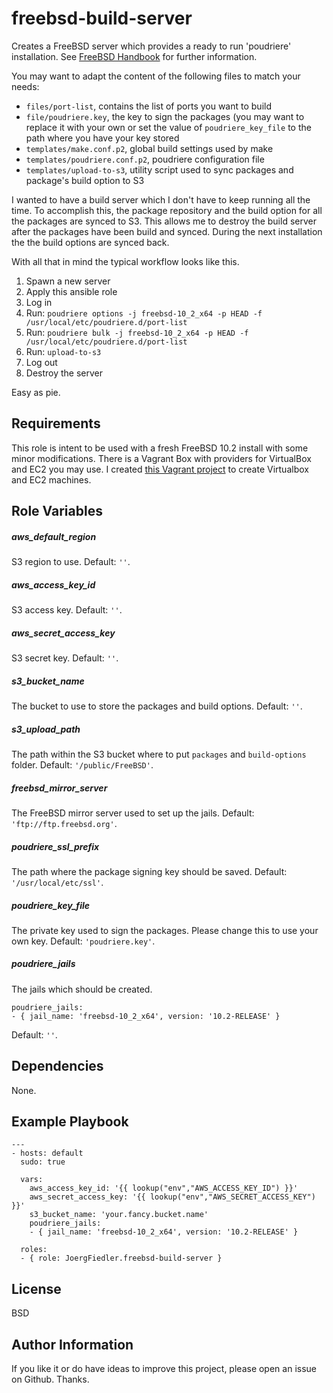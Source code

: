 freebsd-build-server
=========

Creates a FreeBSD server which provides a ready to run 'poudriere' installation. See [FreeBSD Handbook](https://www.freebsd.org/doc/handbook/ports-poudriere.html) for further information.

You may want to adapt the content of the following files to match your needs:

- `files/port-list`, contains the list of ports you want to build
- `file/poudriere.key`, the key to sign the packages (you may want to replace it with your own or set the value of `poudriere_key_file` to the path where you have your key stored
- `templates/make.conf.p2`, global build settings used by make
- `templates/poudriere.conf.p2`, poudriere configuration file
- `templates/upload-to-s3`, utility script used to sync packages and package's build option to S3

I wanted to have a build server which I don't have to keep running all the time. To accomplish this, the package repository and the build option for all the packages are synced to S3. This allows me to destroy the build server after the packages have been build and synced. During the next installation the the build options are synced back.

With all that in mind the typical workflow looks like this.

1. Spawn a new server
1. Apply this ansible role
1. Log in
1. Run: `poudriere options -j freebsd-10_2_x64 -p HEAD -f /usr/local/etc/poudriere.d/port-list`
1. Run: `poudriere bulk -j freebsd-10_2_x64 -p HEAD -f /usr/local/etc/poudriere.d/port-list`
1. Run: `upload-to-s3`
1. Log out
1. Destroy the server

Easy as pie.

Requirements
------------

This role is intent to be used with a fresh FreeBSD 10.2 install with some minor modifications. There is a Vagrant Box with providers for VirtualBox and EC2 you may use. I created [this Vagrant project](https://github.com/JoergFiedler/freebsd-build-machine) to create Virtualbox and EC2 machines.

Role Variables
--------------

##### aws_default_region
S3 region to use. Default: `''`.

##### aws_access_key_id
S3 access key. Default: `''`.

##### aws_secret_access_key
S3 secret key. Default: `''`.

##### s3_bucket_name
The bucket to use to store the packages and build options. Default: `''`.

##### s3_upload_path
The path within the S3 bucket where to put `packages` and `build-options` folder. Default: `'/public/FreeBSD'`.

##### freebsd_mirror_server
The FreeBSD mirror server used to set up the jails. Default: `'ftp://ftp.freebsd.org'`.

##### poudriere_ssl_prefix
The path where the package signing key should be saved. Default: `'/usr/local/etc/ssl'`.

##### poudriere_key_file
The private key used to sign the packages. Please change this to use your own key. Default: `'poudriere.key'`.

##### poudriere_jails
The jails which should be created.

    poudriere_jails:
    - { jail_name: 'freebsd-10_2_x64', version: '10.2-RELEASE' }

Default: `''`.

Dependencies
------------

None.

Example Playbook
----------------

    ---
    - hosts: default
      sudo: true

      vars:
        aws_access_key_id: '{{ lookup("env","AWS_ACCESS_KEY_ID") }}'
        aws_secret_access_key: '{{ lookup("env","AWS_SECRET_ACCESS_KEY") }}'
        s3_bucket_name: 'your.fancy.bucket.name'
        poudriere_jails:
        - { jail_name: 'freebsd-10_2_x64', version: '10.2-RELEASE' }

      roles:
      - { role: JoergFiedler.freebsd-build-server }

License
-------

BSD

Author Information
------------------

If you like it or do have ideas to improve this project, please open an issue on Github. Thanks.

